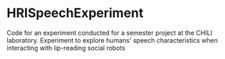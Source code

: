 # HRISpeechExperiment
Code for an experiment conducted for a semester project at the CHILI laboratory. Experiment to explore humans' speech characteristics when interacting with lip-reading social robots
